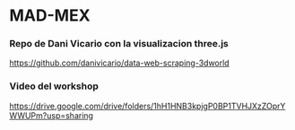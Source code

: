 # MAD-MEX


### Repo de Dani Vicario con la visualizacion three.js

https://github.com/danivicario/data-web-scraping-3dworld




### Video del workshop

https://drive.google.com/drive/folders/1hH1HNB3kpjgP0BP1TVHJXzZOprYWWUPm?usp=sharing